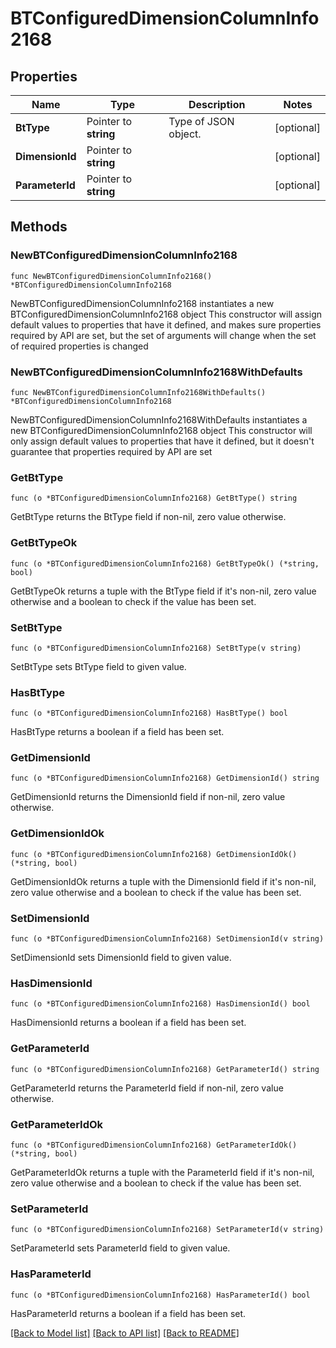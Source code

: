 # BTConfiguredDimensionColumnInfo2168

## Properties

Name | Type | Description | Notes
------------ | ------------- | ------------- | -------------
**BtType** | Pointer to **string** | Type of JSON object. | [optional] 
**DimensionId** | Pointer to **string** |  | [optional] 
**ParameterId** | Pointer to **string** |  | [optional] 

## Methods

### NewBTConfiguredDimensionColumnInfo2168

`func NewBTConfiguredDimensionColumnInfo2168() *BTConfiguredDimensionColumnInfo2168`

NewBTConfiguredDimensionColumnInfo2168 instantiates a new BTConfiguredDimensionColumnInfo2168 object
This constructor will assign default values to properties that have it defined,
and makes sure properties required by API are set, but the set of arguments
will change when the set of required properties is changed

### NewBTConfiguredDimensionColumnInfo2168WithDefaults

`func NewBTConfiguredDimensionColumnInfo2168WithDefaults() *BTConfiguredDimensionColumnInfo2168`

NewBTConfiguredDimensionColumnInfo2168WithDefaults instantiates a new BTConfiguredDimensionColumnInfo2168 object
This constructor will only assign default values to properties that have it defined,
but it doesn't guarantee that properties required by API are set

### GetBtType

`func (o *BTConfiguredDimensionColumnInfo2168) GetBtType() string`

GetBtType returns the BtType field if non-nil, zero value otherwise.

### GetBtTypeOk

`func (o *BTConfiguredDimensionColumnInfo2168) GetBtTypeOk() (*string, bool)`

GetBtTypeOk returns a tuple with the BtType field if it's non-nil, zero value otherwise
and a boolean to check if the value has been set.

### SetBtType

`func (o *BTConfiguredDimensionColumnInfo2168) SetBtType(v string)`

SetBtType sets BtType field to given value.

### HasBtType

`func (o *BTConfiguredDimensionColumnInfo2168) HasBtType() bool`

HasBtType returns a boolean if a field has been set.

### GetDimensionId

`func (o *BTConfiguredDimensionColumnInfo2168) GetDimensionId() string`

GetDimensionId returns the DimensionId field if non-nil, zero value otherwise.

### GetDimensionIdOk

`func (o *BTConfiguredDimensionColumnInfo2168) GetDimensionIdOk() (*string, bool)`

GetDimensionIdOk returns a tuple with the DimensionId field if it's non-nil, zero value otherwise
and a boolean to check if the value has been set.

### SetDimensionId

`func (o *BTConfiguredDimensionColumnInfo2168) SetDimensionId(v string)`

SetDimensionId sets DimensionId field to given value.

### HasDimensionId

`func (o *BTConfiguredDimensionColumnInfo2168) HasDimensionId() bool`

HasDimensionId returns a boolean if a field has been set.

### GetParameterId

`func (o *BTConfiguredDimensionColumnInfo2168) GetParameterId() string`

GetParameterId returns the ParameterId field if non-nil, zero value otherwise.

### GetParameterIdOk

`func (o *BTConfiguredDimensionColumnInfo2168) GetParameterIdOk() (*string, bool)`

GetParameterIdOk returns a tuple with the ParameterId field if it's non-nil, zero value otherwise
and a boolean to check if the value has been set.

### SetParameterId

`func (o *BTConfiguredDimensionColumnInfo2168) SetParameterId(v string)`

SetParameterId sets ParameterId field to given value.

### HasParameterId

`func (o *BTConfiguredDimensionColumnInfo2168) HasParameterId() bool`

HasParameterId returns a boolean if a field has been set.


[[Back to Model list]](../README.md#documentation-for-models) [[Back to API list]](../README.md#documentation-for-api-endpoints) [[Back to README]](../README.md)


